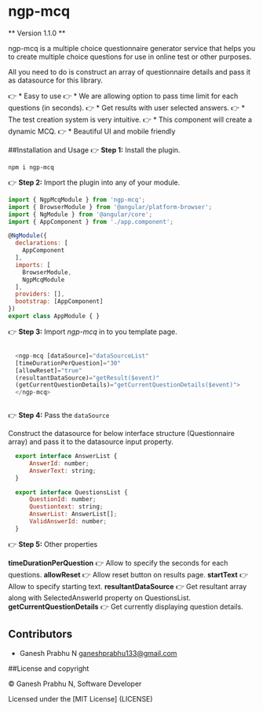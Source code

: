 # ngp-mcq

** Version 1.1.0 **

ngp-mcq is a multiple choice questionnaire generator service that helps you to create multiple choice questions for use in online test or other purposes.

All you need to do is construct an array of questionnaire details and pass it as datasource for this library.

:point_right: * Easy to use
:point_right: * We are allowing option to pass time limit for each questions (in seconds).
:point_right: * Get results with user selected answers.
:point_right: * The test creation system is very intuitive.
:point_right: * This component will create a dynamic MCQ.
:point_right: * Beautiful UI and mobile friendly

##Installation and Usage
:point_right: **Step 1:** Install the plugin. 

```
npm i ngp-mcq
```

:point_right: **Step 2:** Import the plugin into any of your module.

```javascript
import { NgpMcqModule } from 'ngp-mcq';
import { BrowserModule } from '@angular/platform-browser';
import { NgModule } from '@angular/core';
import { AppComponent } from './app.component';

@NgModule({
  declarations: [
    AppComponent
  ],
  imports: [
    BrowserModule,
    NgpMcqModule
  ],
  providers: [],
  bootstrap: [AppComponent]
})
export class AppModule { }

```

:point_right: **Step 3:** Import *ngp-mcq* in to you template page.

```javascript

  <ngp-mcq [dataSource]="dataSourceList"
  [timeDurationPerQuestion]="30"
  [allowReset]="true"
  (resultantDataSource)="getResult($event)"
  (getCurrentQuestionDetails)="getCurrentQuestionDetails($event)">
  </ngp-mcq>
 
 ```
:point_right: **Step 4:** Pass the `dataSource`

Construct the datasource for below interface structure (Questionnaire array) and pass it to the datasource input property.

```javascript
  export interface AnswerList {
      AnswerId: number;
      AnswerText: string;
  }

  export interface QuestionsList {
      QuestionId: number;
      Questiontext: string;
      AnswerList: AnswerList[];
      ValidAnswerId: number;
  }
```

:point_right: **Step 5:** Other properties

**timeDurationPerQuestion** :point_right: Allow to specify the seconds for each questions.
**allowReset** :point_right: Allow reset button on results page.
**startText** :point_right: Allow to specify starting text.
**resultantDataSource** :point_right: Get resultant array along with SelectedAnswerId property on QuestionsList.
**getCurrentQuestionDetails** :point_right: Get currently displaying question details.

## Contributors

- Ganesh Prabhu N <ganeshprabhu133@gmail.com>

##License and copyright

© Ganesh Prabhu N, Software Developer

Licensed under the [MIT License] (LICENSE)
